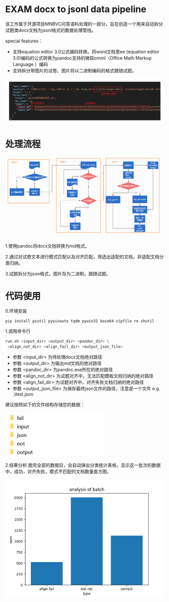 # EXAM docx to jsonl data pipeline
该工作属于开源项目MNBVC问答语料处理的一部分，旨在创造一个用来自动拆分试题类docx文档为jsonl格式的数据处理管线。

special features：
- 支持equation editor 3.0公式编码转换。将word文档里ee (equation editor 3.0)编码的公式转换为pandoc支持的微软omml（Office Math Markup Language ）编码
- 支持拆分带图片的试卷。图片将以二进制编码的格式跟随试题。

![json example](readme/jsonexample.png)

# 处理流程
![pipeline](readme/flowchart.png)


1.使用pandoc将docx文档转换为md格式。

2.通过对试卷文本进行模式匹配以及对齐匹配，筛选出适配的文档，非适配文档分类归纳。

3.试题拆分为json格式，图片存为二进制，跟随试题。

# 代码使用
0.环境安装
   
    pip install psutil pywinauto tqdm pywin32 base64 zipfile re shutil


1.调用命令行
```bash
run.sh <input_dir> <output_dir> <pandoc_dir> \
 <align_not_dir> <align_fail_dir> <output_json_file>
```
- 参数 <input_dir> 为待处理docx文档绝对路径
- 参数 <output_dir> 为输出md文档的绝对路径
- 参数 <pandoc_dir> 为pandoc.exe所在的绝对路径
- 参数 <align_not_dir> 为试题对齐中，无法匹配模板文档归纳的绝对路径
- 参数 <align_fail_dir> 为试题对齐中，对齐失败文档归纳的绝对路径
- 参数 <output_json_file> 为保存最终json文件的路径，注意是一个文件 e.g. .\test.json

建议按照如下的文件结构存储您的数据：

![sample](readme/sample.jpg)

2.结果分析
跑完全部的数据后，会自动弹出分类统计表格，显示这一批次的数据中，成功，对齐失败，模式不匹配的文档数量直方图。

![ill](readme/illust.png)